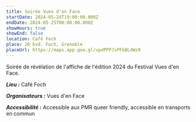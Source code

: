 ```yaml
---
title: Soirée Vues d'en Face
startDate: 2024-05-24T19:00:00.000Z
endDate: 2024-05-25T00:00:00.000Z
showHours: true
showEnd: false
location: Café Foch
place: 20 bvd. Foch, Grenoble
placeUrl: https://maps.app.goo.gl/vpdPPPJsPFkBLdWz9
---
```


Soirée de révélation de l'affiche de l'édition 2024 du Festival Vues d'en Face.



***Lieu :*** Café Foch



***Organisateurs :*** Vues d'en Face

***Accessibilité :*** Accessible aux PMR
queer friendly, accessible en transports en commun

